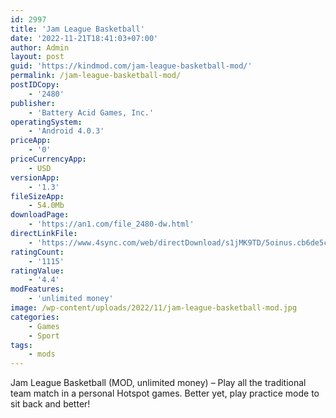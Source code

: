 ```yaml
---
id: 2997
title: 'Jam League Basketball'
date: '2022-11-21T18:41:03+07:00'
author: Admin
layout: post
guid: 'https://kindmod.com/jam-league-basketball-mod/'
permalink: /jam-league-basketball-mod/
postIDCopy:
    - '2480'
publisher:
    - 'Battery Acid Games, Inc.'
operatingSystem:
    - 'Android 4.0.3'
priceApp:
    - '0'
priceCurrencyApp:
    - USD
versionApp:
    - '1.3'
fileSizeApp:
    - 54.0Mb
downloadPage:
    - 'https://an1.com/file_2480-dw.html'
directLinkFile:
    - 'https://www.4sync.com/web/directDownload/s1jMK9TD/5oinus.cb6de5cf95853f8391371b15b7029f3f'
ratingCount:
    - '1115'
ratingValue:
    - '4.4'
modFeatures:
    - 'unlimited money'
image: /wp-content/uploads/2022/11/jam-league-basketball-mod.jpg
categories:
    - Games
    - Sport
tags:
    - mods
---
```


Jam League Basketball (MOD, unlimited money) – Play all the traditional team match in a personal Hotspot games. Better yet, play practice mode to sit back and better!
